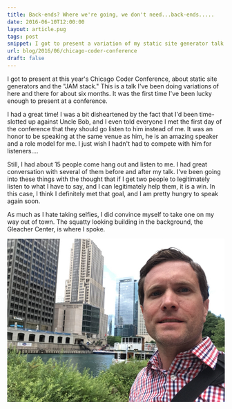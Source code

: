 ```yaml
---
title: Back-ends? Where we're going, we don't need...back-ends.....
date: 2016-06-10T12:00:00
layout: article.pug
tags: post
snippet: I got to present a variation of my static site generator talk at Chicago Coder Conference this year. Here are the slides!
url: blog/2016/06/chicago-coder-conference
draft: false
---
```


I got to present at this year's Chicago Coder Conference, about static site generators and the "JAM stack." This is a talk I've been doing variations of here and there for about six months. It was the first time I've been lucky enough to present at a conference.

I had a great time! I was a bit disheartened by the fact that I'd been time-slotted up against Uncle Bob, and I even told everyone I met the first day of the conference that they should go listen to him instead of me. It was an honor to be speaking at the same venue as him, he is an amazing speaker and a role model for me. I just wish I hadn't had to compete with him for listeners....

Still, I had about 15 people come hang out and listen to me. I had great conversation with several of them before and after my talk. I've been going into these things with the thought that if I get two people to legitimately listen to what I have to say, and I can legitimately help them, it is a win. In this case, I think I definitely met that goal, and I am pretty hungry to speak again soon.

As much as I hate taking selfies, I did convince myself to take one on my way out of town. The squatty looking building in the background, the Gleacher Center, is where I spoke.

![Steven Hicks at Chicago Coder Conference](/static/img/chicagocoderconf.jpg)

